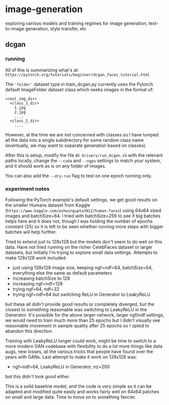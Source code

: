# image-generation
exploring various models and training regimes for image generation, text-to-image generation, style transfer, etc

## dcgan

### running

All of this is summarizing what's at: `https://pytorch.org/tutorials/beginner/dcgan_faces_tutorial.html`

The `'folder'` dataset type in train_dcgan.py currently uses
the Pytorch default ImageFolder dataset class which
seeks images in the format of:
```
<root_img_dir>
  <class_1_dir>
    1.jpg
    2.jpg
    ....
  <class_2_dir>
    ....
```

However, at the time we are not concerned with classes so
I have lumped all the data into a single subdirectory
for some random class name (eventually, we may want to separate
generation based on classes).

After this is setup, modify the file at: `drivers/run_dcgan.sh` with the relevant paths locally,
change the `--cuda` and `--ngpu` settings to match your system, and it should work as is on any
folder of images.

You can also add the `--dry-run` flag to test on one epoch running only.

### experiment notes

Following the PyTorch example's default settings, we get good results on the smaller Humans dataset from Kaggle (`https://www.kaggle.com/ashwingupta3012/human-faces`) using 64x64 sized images and batchSize=64. I tried with batchSize=256 to see if big batches helps here and it does not, though I was holding the number of epochs constant (25) so it is left to be seen whether running more steps with bigger batches will help further.

Tried to extend just to 128x128 but the models don't seem to do well on this data. Have not tried running on the richer CelebFaces dataset or larger datasets, but initially I'm trying to explore small data settings. Attempts to make 128x128 work included:
  - just using 128x128 image size, keeping ngf=ndf=64, batchSize=64, everything else the same as default parameters
  - increasing batchSize to 128
  - increasing ngf=ndf=128
  - trying ngf=64, ndf=32
  - trying ngf=ndf=64 but switching ReLU in Generator to LeakyReLU

but these all didn't provide good results or completely diverged, but the closest to something reasonable was switching to LeakyReLU in the Generator. It's possible for the above larger network, larger ngf/ndf settings, we would need to train much more than 25 epochs but I didn't visually see reasonable movement in sample quality after 25 epochs so I opted to abandon this direction.

Training with LeakyReLU longer could work, might be time to switch to a more modern GAN codebase with flexibility to do a lot more things like data augs, new losses, all the various tricks that people have found over the years with GANs. Last attempt to make it work on 128x128 was:
  - ngf=ndf=64, LeakyReLU in Generator, nz=200

but this didn't look good either.

This is a solid baseline model, and the code is very simple so it can be adapted and modified quite easily and works fairly well on 64x64 patches on small and large data. Time to move on to something fancier.
